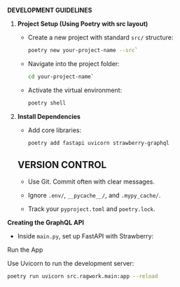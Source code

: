 **DEVELOPMENT GUIDELINES**

1.  **Project Setup (Using Poetry with src layout)**
    
    *   Create a new project with standard `src/` structure:  
        ```bash
        poetry new your-project-name --src`
        ```
    *   Navigate into the project folder:  
        ```bash
        cd your-project-name`
        ```
    *   Activate the virtual environment:  
           ```bash
        poetry shell
        ```
2.  **Install Dependencies**
    
    *   Add core libraries:
        ```bash  
        poetry add fastapi uvicorn strawberry-graphql
         ```
    VERSION CONTROL
    ---------------
    
    *   Use Git. Commit often with clear messages.
        
    *   Ignore `.env/`, `__pycache__/`, and `.mypy_cache/`.
        
    *   Track your `pyproject.toml` and `poetry.lock`.


**Creating the GraphQL API**

*   Inside `main.py`, set up FastAPI with Strawberry:

Run the App

  

Use Uvicorn to run the development server:
 ```bash  
poetry run uvicorn src.ragwork.main:app --reload
```